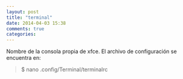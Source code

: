 ```yaml
---
layout: post
title: "terminal"
date: 2014-04-03 15:38
comments: true
categories: 
---
```

Nombre de la consola propia de xfce. El archivo de configuración se encuentra en:

>$ nano .config/Terminal/terminalrc

